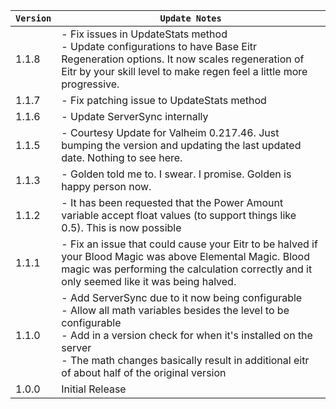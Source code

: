 | `Version` | `Update Notes`                                                                                                                                                                                                                                                                            |
|-----------|-------------------------------------------------------------------------------------------------------------------------------------------------------------------------------------------------------------------------------------------------------------------------------------------|
| 1.1.8     | - Fix issues in UpdateStats method<br/> - Update configurations to have Base Eitr Regeneration options. It now scales regeneration of Eitr by your skill level to make regen feel a little more progressive.                                                                              |
| 1.1.7     | - Fix patching issue to UpdateStats method                                                                                                                                                                                                                                                |
| 1.1.6     | - Update ServerSync internally                                                                                                                                                                                                                                                            |
| 1.1.5     | - Courtesy Update for Valheim 0.217.46. Just bumping the version and updating the last updated date. Nothing to see here.                                                                                                                                                                 |
| 1.1.3     | - Golden told me to. I swear. I promise. Golden is happy person now.                                                                                                                                                                                                                      |
| 1.1.2     | - It has been requested that the Power Amount variable accept float values (to support things like 0.5). This is now possible                                                                                                                                                             |
| 1.1.1     | - Fix an issue that could cause your Eitr to be halved if your Blood Magic was above Elemental Magic. Blood magic was performing the calculation correctly and it only seemed like it was being halved.                                                                                   |
| 1.1.0     | - Add ServerSync due to it now being configurable<br/>- Allow all math variables besides the level to be configurable<br/>- Add in a version check for when it's installed on the server<br/>- The math changes basically result in additional eitr of about half of the original version |
| 1.0.0     | Initial Release                                                                                                                                                                                                                                                                           |
